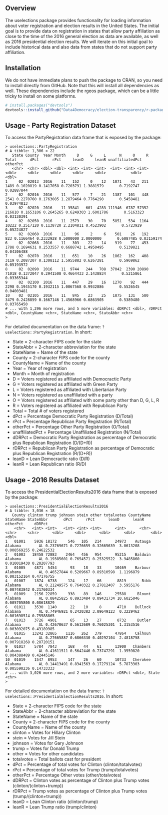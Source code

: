 Overview
--------

The uselections package provides functionality for loading information about voter registration and election results in the
United States.  The initial goal is to provide data on registration in states that allow party affiliation as close to the
time of the 2016 general election as data are available, as well as 2016 presidential election results. We will iterate on this
initial goal to include historical data and also data from states that do not support party affiliation.

Installation
------------

We do not have immediate plans to push the package to CRAN, so you need to install directly from GitHub.  Note that this
will install all dependencies as well.  These dependencies include the rgeos package, which can be a little tricky to
install on some platforms.

``` r
# install.packages("devtools")
devtools::install_github("Data4Democracy/election-transparency/r-packages/uselections")
```

Usage - Party Registration Dataset
-----

To access the PartyRegistration data frame that is exposed by the package:

```
> uselections::PartyRegistration
# A tibble: 1,306 × 22
   State County  Year Month     D     G     L      N     O     R  Total      dPct      rPct     leanD     leanR unaffiliatedPct   otherPct
   <chr>  <chr> <dbl> <dbl> <int> <int> <int>  <int> <int> <int>  <dbl>     <dbl>     <dbl>     <dbl>     <dbl>           <dbl>      <dbl>
1     02  02013  2016    11   152     0    12   1071    43   211   1489 0.1020819 0.1417058 0.7203791 1.3881579       0.7192747 0.02887844
2     02  02016  2016    11   577     7    21   1387   101   448   2541 0.2270760 0.1763085 1.2879464 0.7764298       0.5458481 0.03974813
3     02  02020  2016    11 35841   601  4283 111946  6787 57352 216810 0.1653106 0.2645265 0.6249303 1.6001786       0.5163323 0.03130391
4     02  02050  2016    11  2573    30    70   5851   534  1164  10222 0.2517120 0.1138720 2.2104811 0.4523902       0.5723929 0.05224027
5     02  02060  2016    11    96     2     6    501    26   192    823 0.1166464 0.2332928 0.5000000 2.0000000       0.6087485 0.03159174
6     02  02068  2016    11   303    22    14    919    77   453   1788 0.1694631 0.2533557 0.6688742 1.4950495       0.5139821 0.04306488
7     02  02070  2016    11   651    10    26   1862   162   408   3119 0.2087207 0.1308112 1.5955882 0.6267281       0.5969862 0.05193972
8     02  02090  2016    11  9744   244   708  37042  2390 20890  71018 0.1372047 0.2941508 0.4664433 2.1438834       0.5215861 0.03365344
9     02  02100  2016    11   447    29    16   1270    92   444   2298 0.1945170 0.1932115 1.0067568 0.9932886       0.5526545 0.04003481
10    02  02105  2016    11   845    23    25   1875   131   580   3479 0.2428859 0.1667146 1.4568966 0.6863905       0.5389480 0.03765450
# ... with 1,296 more rows, and 5 more variables: dDRPct <dbl>, rDRPct <dbl>, CountyName <chr>, StateName <chr>, StateAbbr <chr>
> 
```

For detailed documentation on the data frame:  `?uselections::PartyRegistration`.  In short:

* State = 2-character FIPS code for the state
* StateAbbr = 2-character abbreviation for the state
* StateName = Name of the state
* County = 2-character FIPS code for the county
* CountyName = Name of the county
* Year = Year of registration
* Month = Month of registration
* D = Voters registered as affiliated with Democractic Party
* G = Voters registered as affiliated with Green Party
* L = Voters registered as affiliated with Libertarian Party
* N = Voters registered as unaffiliated with a party
* O = Voters registered as affiliated with some party other than D, G, L, R
* R = Voters registered as affiliated with Republican Party
* Total = Total # of voters registered
* dPct = Percentage Democratic Party Registration (D/Total)
* rPct = Percentage Republican Party Registration (R/Total)
* otherPct = Percentage Other Party Registration (O/Total)
* unaffiliatedPct = Percentage Unaffiliated Registration (N/Total)
* dDRPct = Democratic Party Registration as percentage of Democratic plus Republican Registration (D/(D+R))
* rDRPct = Republican Party Registration as percentage of Democratic plus Republican Registration (R/(D+R))
* leanD = Lean Democractic ratio (D/R)
* leanR = Lean Republican ratio (R/D)

Usage - 2016 Results Dataset
-----

To access the PresidentialElectionResults2016 data frame that is exposed by the package:

```
> uselections::PresidentialElectionResults2016
# A tibble: 3,036 × 18
   County clinton trump johnson stein other totalvotes CountyName StateName StateAbbr       dPct      rPct      leanD      leanR    otherPct     dDRPct
    <chr>   <int> <int>   <int> <int> <int>      <int>      <chr>     <chr>     <chr>      <dbl>     <dbl>      <dbl>      <dbl>       <dbl>      <dbl>
1   01001    5936 18172     546   105   214      24973    Autauga   Alabama        AL 0.23769671 0.7276659 0.32665639  3.0613208 0.008569255 0.24622532
2   01003   18458 72883    2464   456   954      95215    Baldwin   Alabama        AL 0.19385601 0.7654571 0.25325522  3.9485860 0.010019430 0.20207793
3   01005    4871  5454      93    18    33      10469    Barbour   Alabama        AL 0.46527844 0.5209667 0.89310598  1.1196879 0.003152164 0.47176755
4   01007    1874  6738     124    17    66       8819       Bibb   Alabama        AL 0.21249575 0.7640322 0.27812407  3.5955176 0.007483842 0.21760334
5   01009    2156 22859     338    89   146      25588     Blount   Alabama        AL 0.08425825 0.8933484 0.09431734 10.6025046 0.005705800 0.08618829
6   01011    3530  1140      22    10     8       4710    Bullock   Alabama        AL 0.74946921 0.2420382 3.09649123  0.3229462 0.001698514 0.75588865
7   01013    3726  4901      65    13    27       8732     Butler   Alabama        AL 0.42670637 0.5612689 0.76025301  1.3153516 0.003092075 0.43189985
8   01015   13242 32865    1116   262   379      47864    Calhoun   Alabama        AL 0.27665887 0.6866330 0.40292104  2.4818758 0.007918268 0.28720151
9   01017    5784  7843     168    44    61      13900   Chambers   Alabama        AL 0.41611511 0.5642446 0.73747291  1.3559820 0.004388489 0.42445146
10  01019    1547  8953     147    26    60      10733   Cherokee   Alabama        AL 0.14413491 0.8341563 0.17279124  5.7873303 0.005590236 0.14733333
# ... with 3,026 more rows, and 2 more variables: rDRPct <dbl>, State <chr>
>
```

For detailed documentation on the data frame:  `?uselections::PresidentialElectionResults2016`.  In short:

* State = 2-character FIPS code for the state
* StateAbbr = 2-character abbreviation for the state
* StateName = Name of the state
* County = 2-character FIPS code for the county
* CountyName = Name of the county
* clinton = Votes for Hillary Clinton
* stein = Votes for Jill Stein
* johnson = Votes for Gary Johnson
* trump = Votes for Donald Trump
* other = Votes for other candidates
* totalvotes = Total ballots cast for president
* dPct = Percentage of total votes for Clinton (clinton/totalvotes)
* rPct = Percentage of total votes for Trump (trump/totalvotes)
* otherPct = Percentage Other votes (other/totalvotes)
* dDRPct = Clinton votes as percentage of Clinton plus Trump votes (clinton/(clinton+trump))
* rDRPct = Trump votes as percentage of Clinton plus Trump votes (trump/(clinton+trump))
* leanD = Lean Clinton ratio (clinton/trump)
* leanR = Lean Trump ratio (trump/clinton)


